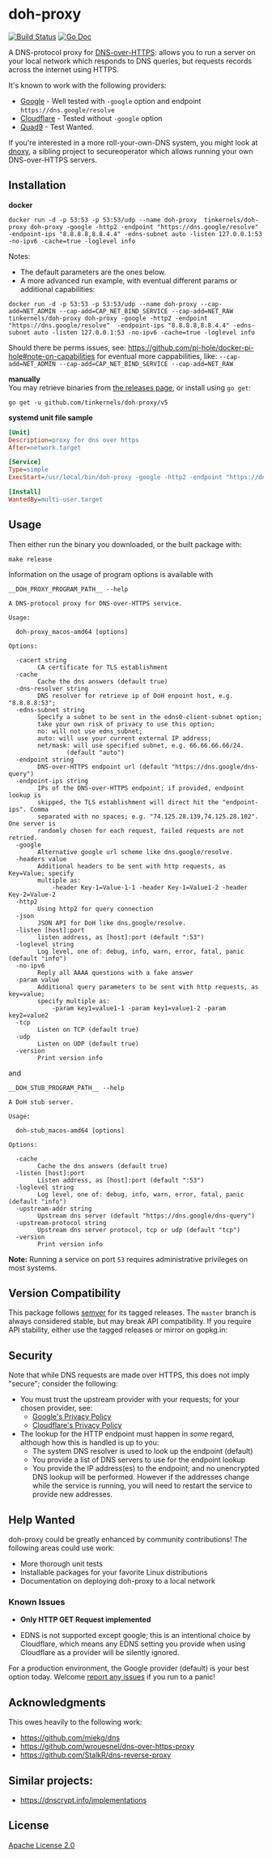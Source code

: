 # doh-proxy

[![Build Status](https://travis-ci.com/tinkernels/doh-proxy.svg?branch=master)](https://travis-ci.com/tinkernels/doh-proxy)
[![Go Doc](https://godoc.org/github.com/fardog/secureoperator?status.svg)](https://godoc.org/github.com/fardog/secureoperator)

A DNS-protocol proxy for [DNS-over-HTTPS][dnsoverhttps]: allows you to run a
server on your local network which responds to DNS queries, but requests records
across the internet using HTTPS.

It's known to work with the following providers:

* [Google][google doh] - Well tested with `-google` option and endpoint `https://dns.google/resolve`
* [Cloudflare][cloudflare doh]  - Tested without `-google` option
* [Quad9][quad9 doh]  - Test Wanted.

If you're interested in a more roll-your-own-DNS system, you might look at
[dnoxy][], a sibling project to secureoperator which allows running your own
DNS-over-HTTPS servers.

## Installation

**docker**
```shell
docker run -d -p 53:53 -p 53:53/udp --name doh-proxy  tinkernels/doh-proxy doh-proxy -google -http2 -endpoint "https://dns.google/resolve"  -endpoint-ips "8.8.8.8,8.8.4.4" -edns-subnet auto -listen 127.0.0.1:53 -no-ipv6 -cache=true -loglevel info
```
Notes:
- The default parameters are the ones below.
- A more advanced run example, with eventual different params or additional capabilities:      
```shell
docker run -d -p 53:53 -p 53:53/udp --name doh-proxy --cap-add=NET_ADMIN --cap-add=CAP_NET_BIND_SERVICE --cap-add=NET_RAW tinkernels/doh-proxy doh-proxy -google -http2 -endpoint "https://dns.google/resolve"  -endpoint-ips "8.8.8.8,8.8.4.4" -edns-subnet auto -listen 127.0.0.1:53 -no-ipv6 -cache=true -loglevel info
```      
Should there be perms issues, see: https://github.com/pi-hole/docker-pi-hole#note-on-capabilities for eventual more cappabilities, like:
`--cap-add=NET_ADMIN --cap-add=CAP_NET_BIND_SERVICE --cap-add=NET_RAW`
    
**manually**     
You may retrieve binaries from [the releases page][releases], or install using
`go get`:

```
go get -u github.com/tinkernels/doh-proxy/v5
```

**systemd unit file sample**

```ini
[Unit]
Description=proxy for dns over https
After=network.target

[Service]
Type=simple
ExecStart=/usr/local/bin/doh-proxy -google -http2 -endpoint "https://dns.google/resolve"  -endpoint-ips "8.8.8.8,8.8.4.4" -edns-subnet auto -listen 127.0.0.1:53 -no-ipv6 -cache=true -loglevel info

[Install]
WantedBy=multi-user.target
```

## Usage

Then either run the binary you downloaded, or the built package with:
```
make release
```
Information on the usage of program options is available with
```shell
__DOH_PROXY_PROGRAM_PATH__ --help

A DNS-protocol proxy for DNS-over-HTTPS service.

Usage:

  doh-proxy_macos-amd64 [options]

Options:

  -cacert string
        CA certificate for TLS establishment
  -cache
        Cache the dns answers (default true)
  -dns-resolver string
        DNS resolver for retrieve ip of DoH enpoint host, e.g. "8.8.8.8:53";
  -edns-subnet string
        Specify a subnet to be sent in the edns0-client-subnet option;
        take your own risk of privacy to use this option;
        no: will not use edns_subnet;
        auto: will use your current external IP address;
        net/mask: will use specified subnet, e.g. 66.66.66.66/24.
                (default "auto")
  -endpoint string
        DNS-over-HTTPS endpoint url (default "https://dns.google/dns-query")
  -endpoint-ips string
        IPs of the DNS-over-HTTPS endpoint; if provided, endpoint lookup is
        skipped, the TLS establishment will direct hit the "endpoint-ips". Comma
        separated with no spaces; e.g. "74.125.28.139,74.125.28.102". One server is
        randomly chosen for each request, failed requests are not retried.
  -google
        Alternative google url scheme like dns.google/resolve.
  -headers value
        Additional headers to be sent with http requests, as Key=Value; specify
        multiple as:
            -header Key-1=Value-1-1 -header Key-1=Value1-2 -header Key-2=Value-2
  -http2
        Using http2 for query connection
  -json
        JSON API for DoH like dns.google/resolve.
  -listen [host]:port
        listen address, as [host]:port (default ":53")
  -loglevel string
        Log level, one of: debug, info, warn, error, fatal, panic (default "info")
  -no-ipv6
        Reply all AAAA questions with a fake answer
  -param value
        Additional query parameters to be sent with http requests, as key=value;
        specify multiple as:
            -param key1=value1-1 -param key1=value1-2 -param key2=value2
  -tcp
        Listen on TCP (default true)
  -udp
        Listen on UDP (default true)
  -version
        Print version info
```
and
```shell
__DOH_STUB_PROGRAM_PATH__ --help

A DoH stub server.

Usage:

  doh-stub_macos-amd64 [options]

Options:

  -cache
        Cache the dns answers (default true)
  -listen [host]:port
        Listen address, as [host]:port (default ":53")
  -loglevel string
        Log level, one of: debug, info, warn, error, fatal, panic (default "info")
  -upstream-addr string
        Upstream dns server (default "https://dns.google/dns-query")
  -upstream-protocol string
        Upstream dns server protocol, tcp or udp (default "tcp")
  -version
        Print version info
```

**Note:** Running a service on port `53` requires administrative privileges on
most systems.

## Version Compatibility

This package follows [semver][] for its tagged releases. The `master` branch is
always considered stable, but may break API compatibility. If you require API
stability, either use the tagged releases or mirror on gopkg.in:

## Security

Note that while DNS requests are made over HTTPS, this does not imply "secure";
consider the following:

* You must trust the upstream provider with your requests; for your chosen
  provider, see:
  * [Google's Privacy Policy][googlednspriv]
  * [Cloudflare's Privacy Policy][cloudflarednspriv]
* The lookup for the HTTP endpoint must happen in _some_ regard, although how
  this is handled is up to you:
    * The system DNS resolver is used to look up the endpoint (default)
    * You provide a list of DNS servers to use for the endpoint lookup
    * You provide the IP address(es) to the endpoint; and no unencrypted DNS
      lookup will be performed. However if the addresses change while the
      service is running, you will need to restart the service to provide new
      addresses.

## Help Wanted

doh-proxy could be greatly enhanced by community contributions! The
following areas could use work:

* More thorough unit tests
* Installable packages for your favorite Linux distributions
* Documentation on deploying doh-proxy to a local network

### Known Issues

* **Only HTTP GET Request implemented**

* EDNS is not supported except google; this is an intentional choice by Cloudflare, which
  means any EDNS setting you provide when using Cloudflare as a provider will
  be silently ignored.

For a production environment, the Google provider (default) is your best option
today. Welcome [report any issues][issues] if you run to a panic!

## Acknowledgments

This owes heavily to the following work:

* https://github.com/miekg/dns
* https://github.com/wrouesnel/dns-over-https-proxy
* https://github.com/StalkR/dns-reverse-proxy

## Similar projects:
* https://dnscrypt.info/implementations

## License

[Apache License 2.0][license]


[googlednspriv]: https://developers.google.com/speed/public-dns/privacy
[cloudflarednspriv]: https://developers.cloudflare.com/1.1.1.1/privacy/
[releases]: https://github.com/tinkernels/doh-proxy/releases
[docker]: https://www.docker.com/
[issues]: https://github.com/tinkernels/doh-proxy/issues
[semver]: http://semver.org/
[google doh]: https://developers.google.com/speed/public-dns/docs/dns-over-https
[cloudflare doh]: https://developers.cloudflare.com/1.1.1.1/dns-over-https/
[quad9 doh]: https://www.quad9.net/
[dnoxy]: https://github.com/fardog/dnoxy
[license]: https://github.com/fardog/secureoperator/blob/master/LICENSE
[dnsoverhttps]: https://tools.ietf.org/html/rfc8484
